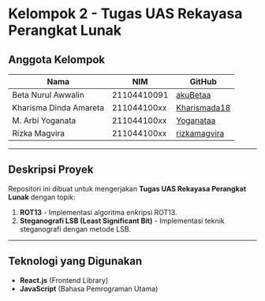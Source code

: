 # Kelompok 2 - Tugas UAS Rekayasa Perangkat Lunak

## Anggota Kelompok

| Nama | NIM | GitHub |
|------|-----|--------|
| Beta Nurul Awwalin | 21104410091 | [akuBetaa](https://github.com/akuBetaa) |
| Kharisma Dinda Amareta | 211044100xx | [Kharismada18](https://github.com/Kharismada18) |
| M. Arbi Yoganata | 211044100xx | [Yoganataa](https://github.com/Yoganataa) |
| Rizka Magvira | 211044100xx | [rizkamagvira](https://github.com/rizkamagvira) |

---

## Deskripsi Proyek
Repositori ini dibuat untuk mengerjakan **Tugas UAS Rekayasa Perangkat Lunak** dengan topik:

1. **ROT13** - Implementasi algoritma enkripsi ROT13.
2. **Steganografi LSB (Least Significant Bit)** - Implementasi teknik steganografi dengan metode LSB.

---

## Teknologi yang Digunakan
- **React.js** (Frontend Library)
- **JavaScript** (Bahasa Pemrograman Utama)

